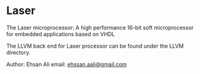# Laser

The Laser microprocessor: A high performance 16-bit soft
microprocessor for embedded applications based on VHDL

The LLVM back end for Laser processor can be found under the LLVM directory.


Author: Ehsan Ali
email:  ehssan.aali@gmail.com
